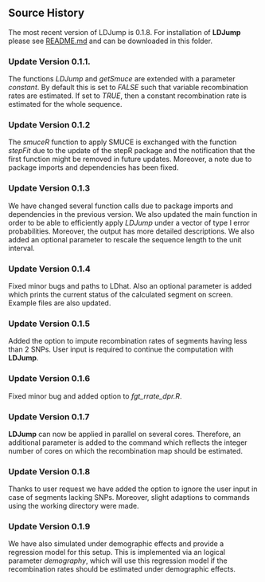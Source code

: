 ## Source History

The most recent version of LDJump is 0.1.8. For installation of **LDJump** please see [README.md](README.md) and can be downloaded in this folder. 

### Update Version 0.1.1.
The functions *LDJump* and *getSmuce* are extended with a parameter *constant*. 
By default this is set to *FALSE* such that variable recombination rates are estimated. 
If set to *TRUE*, then a constant recombination rate is estimated for the whole sequence. 

### Update Version 0.1.2
The *smuceR* function to apply SMUCE is exchanged with the function *stepFit* due to the update of the stepR package and the notification that the first function might be removed in future updates. 
Moreover, a note due to package imports and dependencies has been fixed. 

### Update Version 0.1.3
We have changed several function calls due to package imports and dependencies in the previous version. 
We also updated the main function in order to be able to efficiently apply *LDJump* under a vector of type I error probabilities. Moreover, the output has more detailed descriptions. 
We also added an optional parameter to rescale the sequence length to the unit interval. 

### Update Version 0.1.4
Fixed minor bugs and paths to LDhat. Also an optional parameter is added which prints the current status of the calculated segment on screen. Example files are also updated. 

### Update Version 0.1.5
Added the option to impute recombination rates of segments having less than 2 SNPs. User input is required to continue the computation with **LDJump**. 

### Update Version 0.1.6
Fixed minor bug and added option to *fgt_rrate_dpr.R*. 

### Update Version 0.1.7
**LDJump** can now be applied in parallel on several cores. Therefore, an additional parameter is added to the command which reflects the integer number of cores on which the recombination map should be estimated. 

### Update Version 0.1.8
Thanks to user request we have added the option to ignore the user input in case of segments lacking SNPs. Moreover, slight adaptions to commands using the working directory were made. 

### Update Version 0.1.9
We have also simulated under demographic effects and provide a regression model for this setup. This is implemented via an logical parameter *demography*, which will use this regression model if the recombination rates should be estimated under demographic effects. 

